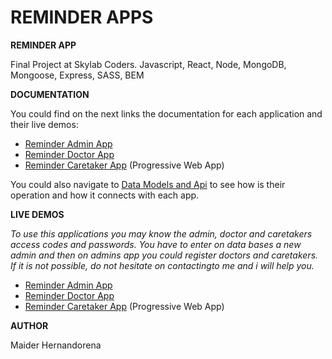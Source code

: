# REMINDER APPS

**REMINDER APP**

Final Project at Skylab Coders. Javascript, React, Node, MongoDB, Mongoose, Express, SASS, BEM

**DOCUMENTATION**

You could find on the next links the documentation for each application and their live demos:

- [Reminder Admin App](reminder-admin-app)
- [Reminder Doctor App](reminder-doctor-app)
- [Reminder Caretaker App](reminder-caretaker-app) (Progressive Web App)

You could also navigate to [Data Models and Api](reminder-api) to see how is their operation and how it connects with each app.

**LIVE DEMOS**

*To use this applications you may know the admin, doctor and caretakers access codes and passwords. 
You have to enter on data bases a new admin and then on admins app you could register doctors and caretakers.
If it is not possible, do not hesitate on contactingto me and i will help you.*

- [Reminder Admin App](https://reminder-app-admin.surge.sh)
- [Reminder Doctor App](https://reminder-app-doctor.surge.sh)
- [Reminder Caretaker App](https://reminder-app-caretaker.surge.sh) (Progressive Web App)


**AUTHOR**

Maider Hernandorena